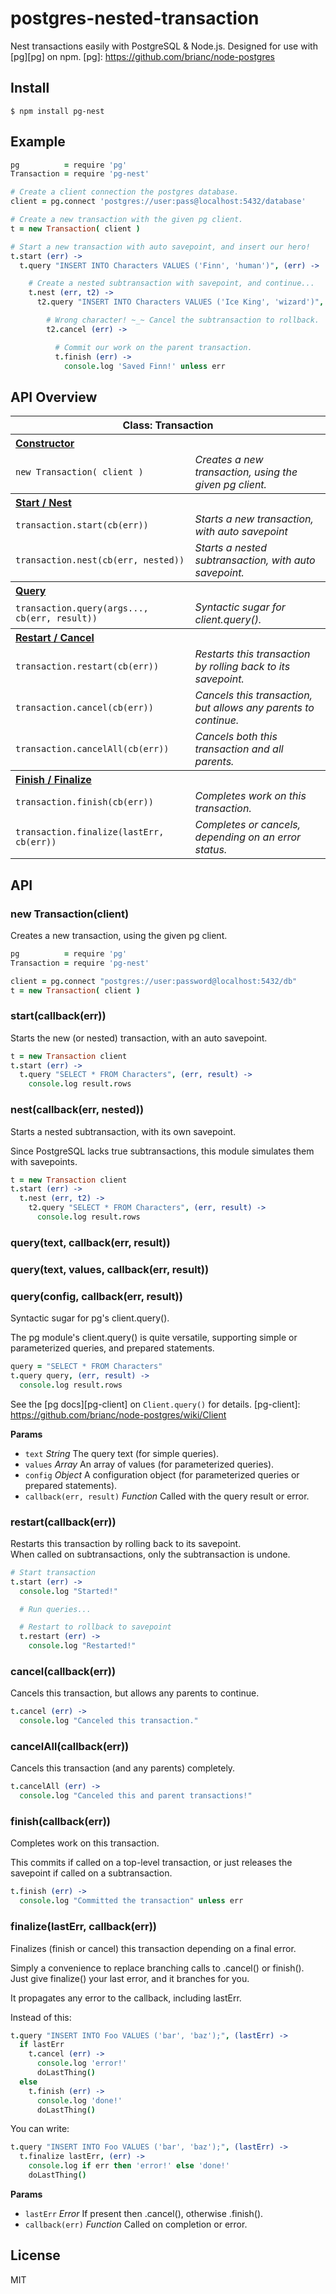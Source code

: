 
# postgres-nested-transaction

Nest transactions easily with PostgreSQL & Node.js. Designed for use with [pg][pg] on npm.
[pg]: https://github.com/brianc/node-postgres

## Install

```shell
$ npm install pg-nest
```

## Example

```coffee
pg          = require 'pg'
Transaction = require 'pg-nest'

# Create a client connection the postgres database.
client = pg.connect 'postgres://user:pass@localhost:5432/database'

# Create a new transaction with the given pg client.
t = new Transaction( client )

# Start a new transaction with auto savepoint, and insert our hero!
t.start (err) ->
  t.query "INSERT INTO Characters VALUES ('Finn', 'human')", (err) ->

    # Create a nested subtransaction with savepoint, and continue...
    t.nest (err, t2) ->
      t2.query "INSERT INTO Characters VALUES ('Ice King', 'wizard')", (err) ->

        # Wrong character! ~_~ Cancel the subtransaction to rollback.
        t2.cancel (err) ->

          # Commit our work on the parent transaction.
          t.finish (err) ->
            console.log 'Saved Finn!' unless err
```

## API Overview

<table>
<tr>
  <th colspan=2>Class: Transaction</th>
</tr>
<tr>
  <th colspan=2 align=left><a href="#constructor">Constructor</a></th>
</tr>
<tr>
  <td><code>new Transaction( client )</code></td>
  <td><i>Creates a new transaction, using the given pg client.</i></td>
</tr>
<tr>
  <th colspan=2 align=left><a href="#start">Start / Nest</a></th>
</tr>
<tr>
  <td><code>transaction.start(cb(err))</code></td>
  <td><i>Starts a new transaction, with auto savepoint</i></td>
</tr>
<tr>
  <td><code>transaction.nest(cb(err, nested))</code></td>
  <td><i>Starts a nested subtransaction, with auto savepoint.</i></td>
</tr>
<tr>
  <th colspan=2 align=left><a href="#query">Query</a></th>
</tr>
<tr>
  <td><code>transaction.query(args..., cb(err, result))</code></td>
  <td><i>Syntactic sugar for client.query().</i></td>
</tr>
<tr>
  <th colspan=2 align=left><a href="#restart">Restart / Cancel</a></th>
</tr>
<tr>
  <td><code>transaction.restart(cb(err))</code></td>
  <td><i>Restarts this transaction by rolling back to its savepoint.</i></td>
</tr>
<tr>
  <td><code>transaction.cancel(cb(err))</code></td>
  <td><i>Cancels this transaction, but allows any parents to continue.</i></td>
</tr>
<tr>
  <td><code>transaction.cancelAll(cb(err))</code></td>
  <td><i>Cancels both this transaction and all parents.</i></td>
</tr>
<tr>
  <th colspan=2 align=left><a href="#finish">Finish / Finalize</a></th>
</tr>
<tr>
  <td><code>transaction.finish(cb(err))</code></td>
  <td><i>Completes work on this transaction.</i></td>
</tr>
<tr>
  <td><code>transaction.finalize(lastErr, cb(err))</code></td>
  <td><i>Completes or cancels, depending on an error status.</i></td>
</tr>
</table>

## API

<a name="constructor"></a>

### new Transaction(client)

Creates a new transaction, using the given pg client.

```coffee
pg          = require 'pg'
Transaction = require 'pg-nest'

client = pg.connect "postgres://user:password@localhost:5432/db"
t = new Transaction( client )
```

<a name="start"></a>

### start(callback(err))

Starts the new (or nested) transaction, with an auto savepoint.

```coffee
t = new Transaction client
t.start (err) ->
  t.query "SELECT * FROM Characters", (err, result) ->
    console.log result.rows
```

### nest(callback(err, nested))

Starts a nested subtransaction, with its own savepoint.

Since PostgreSQL lacks true subtransactions, this module simulates them with savepoints.

```coffee
t = new Transaction client
t.start (err) ->
  t.nest (err, t2) ->
    t2.query "SELECT * FROM Characters", (err, result) ->
      console.log result.rows
```

<a name="query"></a>

### query(text, callback(err, result))
### query(text, values, callback(err, result))
### query(config, callback(err, result))

Syntactic sugar for pg's client.query().

The pg module's client.query() is quite versatile, supporting
simple or parameterized queries, and prepared statements.

```coffee
query = "SELECT * FROM Characters"
t.query query, (err, result) ->
  console.log result.rows
```

See the [pg docs][pg-client] on `Client.query()` for details.
[pg-client]: https://github.com/brianc/node-postgres/wiki/Client

**Params**

+ `text` *String* The query text (for simple queries).
+ `values` *Array* An array of values (for parameterized queries).
+ `config` *Object* A configuration object (for parameterized queries or prepared statements).
+ `callback(err, result)` *Function* Called with the query result or error.

<a name="restart"></a>

### restart(callback(err))

Restarts this transaction by rolling back to its savepoint.  
When called on subtransactions, only the subtransaction is undone.

```coffee
# Start transaction
t.start (err) ->
  console.log "Started!"

  # Run queries...

  # Restart to rollback to savepoint
  t.restart (err) ->
    console.log "Restarted!"
```

### cancel(callback(err))

Cancels this transaction, but allows any parents to continue.

```coffee
t.cancel (err) ->
  console.log "Canceled this transaction."
```

### cancelAll(callback(err))

Cancels this transaction (and any parents) completely.

```coffee
t.cancelAll (err) ->
  console.log "Canceled this and parent transactions!"
```

<a name="finish"></a>

### finish(callback(err))

Completes work on this transaction.

This commits if called on a top-level transaction,
or just releases the savepoint if called on a subtransaction.

```coffee
t.finish (err) ->
  console.log "Committed the transaction" unless err
```

<a name="finalize"></a>

### finalize(lastErr, callback(err))

Finalizes (finish or cancel) this transaction depending on a final error.

Simply a convenience to replace branching calls to .cancel() or finish().  
Just give finalize() your last error, and it branches for you.

It propagates any error to the callback, including lastErr.

Instead of this:

```coffee
t.query "INSERT INTO Foo VALUES ('bar', 'baz');", (lastErr) ->
  if lastErr
    t.cancel (err) ->
      console.log 'error!'
      doLastThing()
  else
    t.finish (err) ->
      console.log 'done!'
      doLastThing()
```

You can write:

```coffee
t.query "INSERT INTO Foo VALUES ('bar', 'baz');", (lastErr) ->
  t.finalize lastErr, (err) ->
    console.log if err then 'error!' else 'done!'
    doLastThing()
```

**Params**

+ `lastErr` *Error* If present then .cancel(), otherwise .finish().
+ `callback(err)` *Function* Called on completion or error.


## License
MIT

